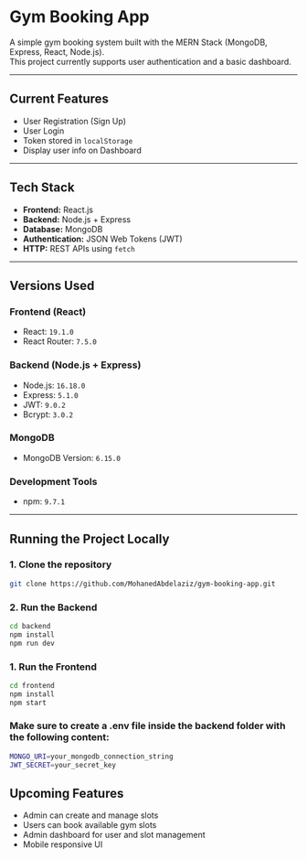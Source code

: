 # Gym Booking App

A simple gym booking system built with the MERN Stack (MongoDB, Express, React, Node.js).  
This project currently supports user authentication and a basic dashboard.

---

## **Current Features**

- User Registration (Sign Up)
- User Login
- Token stored in `localStorage`
- Display user info on Dashboard

---

## **Tech Stack**

- **Frontend:** React.js
- **Backend:** Node.js + Express
- **Database:** MongoDB
- **Authentication:** JSON Web Tokens (JWT)
- **HTTP:** REST APIs using `fetch`

---

## **Versions Used**

### **Frontend (React)**
- React: `19.1.0`
- React Router: `7.5.0`
  
### **Backend (Node.js + Express)**
- Node.js: `16.18.0` 
- Express: `5.1.0` 
- JWT: `9.0.2` 
- Bcrypt: `3.0.2` 

### **MongoDB**
- MongoDB Version: `6.15.0` 

### **Development Tools**
- npm: `9.7.1`

---

## **Running the Project Locally**

### 1. Clone the repository
```bash
git clone https://github.com/MohanedAbdelaziz/gym-booking-app.git
```
### 2. Run the Backend
```bash
cd backend
npm install
npm run dev
```


### 1. Run the Frontend
```bash
cd frontend
npm install
npm start
```

### Make sure to create a .env file inside the backend folder with the following content:
```bash
MONGO_URI=your_mongodb_connection_string
JWT_SECRET=your_secret_key
```

## **Upcoming Features**

- Admin can create and manage slots
- Users can book available gym slots
- Admin dashboard for user and slot management
- Mobile responsive UI

